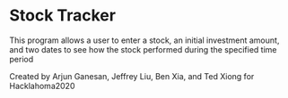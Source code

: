 # Stock Tracker

This program allows a user to enter a stock, an initial investment amount, and two dates to see how the stock performed during the specified time period

Created by Arjun Ganesan, Jeffrey Liu, Ben Xia, and Ted Xiong for Hacklahoma2020
